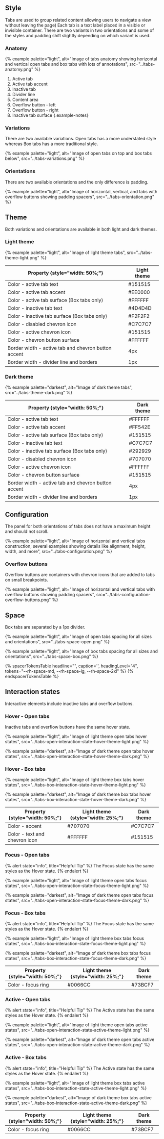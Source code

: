 
## Style
  Tabs are used to group related content allowing users to navigate a view without leaving the page) Each tab is a text label placed in a visible or invisible container. There are two variants in two orientations and some of the styles and padding shift slightly depending on which variant is used.

### Anatomy
  {% example palette="light", alt="Image of tabs anatomy showing horizontal and vertical open tabs and box tabs with lots of annotations", src="../tabs-anatomy.png" %}

  1) Active tab
  2) Active tab accent
  3) Inactive tab
  4) Divider line
  5) Content area
  6) Overflow button - left
  7) Overflow button - right
  8) Inactive tab surface
  {.example-notes}

### Variations
  There are two available variations. Open tabs has a more understated style whereas Box tabs has a more traditional style.

  {% example palette="light", alt="Image of open tabs on top and box tabs below", src="../tabs-variations.png" %}

### Orientations
  There are two available orientations and the only difference is padding.

  {% example palette="light", alt="Image of horizontal, vertical, and tabs with overflow buttons showing padding spacers", src="../tabs-orientation.png" %}

## Theme
  Both variations and orientations are available in both light and dark themes.
### Light theme

  {% example palette="light", alt="Image of light theme tabs", src="../tabs-theme-light.png" %}

  | Property {style="width: 50%;"} | Light theme   |
  | ------------------------------ | ------------- |
  | Color - active tab text        |#151515 |
  | Color - active tab accent      |#EE0000 |
  | Color - active tab surface (Box tabs only) |#FFFFFF |
  | Color - inactive tab text      |#4D4D4D |
  | Color - inactive tab surface (Box tabs only) |#F2F2F2 |
  | Color - disabled chevron icon  |#C7C7C7 |
  | Color - active chevron icon    |#151515 |
  | Color - chevron button surface |#FFFFFF |
  | Border width - active tab and chevron button accent | 4px |
  | Border width - divider line and borders | 1px |

### Dark theme

  {% example palette="darkest", alt="Image of dark theme tabs", src="../tabs-theme-dark.png" %}

  | Property {style="width: 50%;"} | Dark theme    |
  | ------------------------------ | ------------- |
  | Color - active tab text        |#FFFFFF |
  | Color - active tab accent      |#FF542E |
  | Color - active tab surface (Box tabs only) |#151515 |
  | Color - inactive tab text      |#C7C7C7 |
  | Color - inactive tab surface (Box tabs only) |#292929 |
  | Color - disabled chevron icon  |#707070 |
  | Color - active chevron icon    |#FFFFFF |
  | Color - chevron button surface |#151515 |
  | Border width - active tab and chevron button accent | 4px |
  | Border width - divider line and borders | 1px |

## Configuration
  The panel for both orientations of tabs does not have a maximum height and should not scroll.

  {% example palette="light", alt="Image of horizontal and vertical tabs construction; several examples showing details like alignment, height, width, and more", src="../tabs-configuration.png" %}

### Overflow buttons
  Overflow buttons are containers with chevron icons that are added to tabs on small breakpoints.

  {% example palette="light", alt="Image of horizontal and vertical tabs with overflow buttons showing padding spacers", src="../tabs-configuration-overflow-buttons.png" %}

## Space
  Box tabs are separated by a 1px divider.

  {% example palette="light", alt="Image of open tabs spacing for all sizes and orientations", src="../tabs-space-open.png" %}

  {% example palette="light", alt="Image of box tabs spacing for all sizes and orientations", src="../tabs-space-box.png" %}

  {% spacerTokensTable headline="", caption='', headingLevel="4", tokens="--rh-space-md, --rh-space-lg, --rh-space-2xl" %} {% endspacerTokensTable %}

## Interaction states
  Interactive elements include inactive tabs and overflow buttons.
### Hover - Open tabs
  Inactive tabs and overflow buttons have the same hover state.

  {% example palette="light", alt="Image of light theme open tabs hover states", src="../tabs-open-interaction-state-hover-theme-light.png" %}

  {% example palette="darkest", alt="Image of dark theme open tabs hover states", src="../tabs-open-interaction-state-hover-theme-dark.png" %}
  
### Hover - Box tabs

  {% example palette="light", alt="Image of light theme box tabs hover states", src="../tabs-box-interaction-state-hover-theme-light.png" %}

  {% example palette="darkest", alt="Image of dark theme box tabs hover states", src="../tabs-box-interaction-state-hover-theme-dark.png" %}

  | Property {style="width: 50%;"} | Light theme {style="width: 25%;"} | Dark theme |
  | ------------------------------ | --------------------------------- | ---------- |
  | Color - accent                 |#707070                           |#C7C7C7    |
  | Color - text and chevron icon  |#FFFFFF                           |#151515    |

### Focus - Open tabs

  {% alert state="info", title="Helpful Tip" %} The Focus state has the same styles as the Hover state. {% endalert %}

  {% example palette="light", alt="Image of light theme open tabs focus states", src="../tabs-open-interaction-state-focus-theme-light.png" %}

  {% example palette="darkest", alt="Image of dark theme open tabs focus states", src="../tabs-open-interaction-state-focus-theme-dark.png" %}

### Focus - Box tabs

  {% alert state="info", title="Helpful Tip" %} The Focus state has the same styles as the Hover state. {% endalert %}

  {% example palette="light", alt="Image of light theme box tabs focus states", src="../tabs-box-interaction-state-focus-theme-light.png" %}

  {% example palette="darkest", alt="Image of dark theme box tabs focus states", src="../tabs-box-interaction-state-focus-theme-dark.png" %}

  | Property {style="width: 50%;"} | Light theme {style="width: 25%;"} | Dark theme |
  | ------------------------------ | --------------------------------- | ---------- |
  | Color - focus ring             |#0066CC                           |#73BCF7    |

### Active - Open tabs
  {% alert state="info", title="Helpful Tip" %} The Active state has the same styles as the Hover state. {% endalert %}

  {% example palette="light", alt="Image of light theme open tabs active states", src="../tabs-open-interaction-state-active-theme-light.png" %}

  {% example palette="darkest", alt="Image of dark theme open tabs active states", src="../tabs-open-interaction-state-active-theme-dark.png" %}

### Active - Box tabs
  {% alert state="info", title="Helpful Tip" %} The Active state has the same styles as the Hover state. {% endalert %}

  {% example palette="light", alt="Image of light theme box tabs active states", src="../tabs-box-interaction-state-active-theme-light.png" %}

  {% example palette="darkest", alt="Image of dark theme box tabs active states", src="../tabs-box-interaction-state-active-theme-dark.png" %}

  | Property {style="width: 50%;"} | Light theme {style="width: 25%;"} | Dark theme |
  | ------------------------------ | --------------------------------- | ---------- |
  | Color - focus ring             |#0066CC                           |#73BCF7    |

